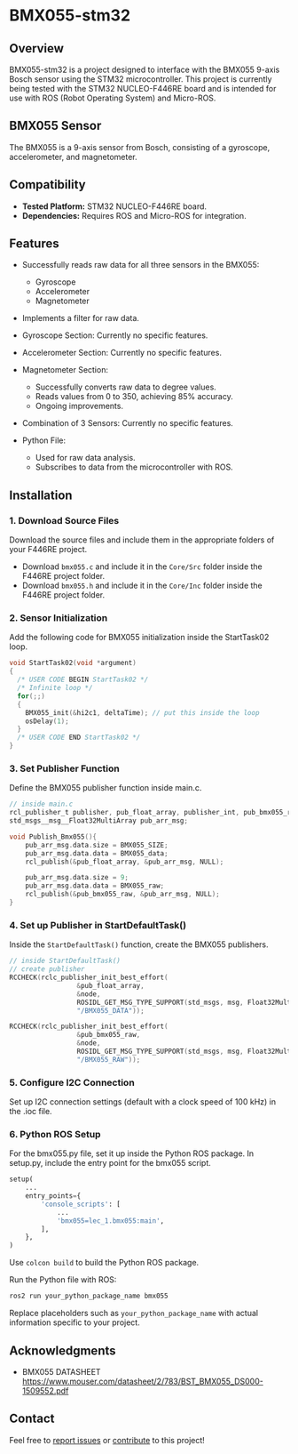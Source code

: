 # BMX055-stm32

## Overview

BMX055-stm32 is a project designed to interface with the BMX055 9-axis Bosch sensor using the STM32 microcontroller. This project is currently being tested with the STM32 NUCLEO-F446RE board and is intended for use with ROS (Robot Operating System) and Micro-ROS.

## BMX055 Sensor

The BMX055 is a 9-axis sensor from Bosch, consisting of a gyroscope, accelerometer, and magnetometer.

## Compatibility

- **Tested Platform:** STM32 NUCLEO-F446RE board.
- **Dependencies:** Requires ROS and Micro-ROS for integration.

## Features

- Successfully reads raw data for all three sensors in the BMX055:
  - Gyroscope
  - Accelerometer
  - Magnetometer

- Implements a filter for raw data.

- Gyroscope Section: Currently no specific features.

- Accelerometer Section: Currently no specific features.

- Magnetometer Section:
  - Successfully converts raw data to degree values.
  - Reads values from 0 to 350, achieving 85% accuracy.
  - Ongoing improvements.

- Combination of 3 Sensors: Currently no specific features.

- Python File:
  - Used for raw data analysis.
  - Subscribes to data from the microcontroller with ROS.
 
## Installation

### 1. Download Source Files

Download the source files and include them in the appropriate folders of your F446RE project.

- Download `bmx055.c` and include it in the `Core/Src` folder inside the F446RE project folder.
- Download `bmx055.h` and include it in the `Core/Inc` folder inside the F446RE project folder.

### 2. Sensor Initialization 

Add the following code for BMX055 initialization inside the StartTask02 loop.

```c
void StartTask02(void *argument)
{
  /* USER CODE BEGIN StartTask02 */
  /* Infinite loop */
  for(;;)
  {
    BMX055_init(&hi2c1, deltaTime); // put this inside the loop
    osDelay(1);
  }
  /* USER CODE END StartTask02 */
}
```

### 3. Set Publisher Function

Define the BMX055 publisher function inside main.c.

```c
// inside main.c
rcl_publisher_t publisher, pub_float_array, publisher_int, pub_bmx055_raw;
std_msgs__msg__Float32MultiArray pub_arr_msg;

void Publish_Bmx055(){
    pub_arr_msg.data.size = BMX055_SIZE;
    pub_arr_msg.data.data = BMX055_data;
    rcl_publish(&pub_float_array, &pub_arr_msg, NULL);

    pub_arr_msg.data.size = 9;
    pub_arr_msg.data.data = BMX055_raw;
    rcl_publish(&pub_bmx055_raw, &pub_arr_msg, NULL);
}
```

### 4. Set up Publisher in StartDefaultTask()

Inside the ```StartDefaultTask()``` function, create the BMX055 publishers.

```c
// inside StartDefaultTask()
// create publisher
RCCHECK(rclc_publisher_init_best_effort(
                 &pub_float_array,
                 &node,
                 ROSIDL_GET_MSG_TYPE_SUPPORT(std_msgs, msg, Float32MultiArray),
                 "/BMX055_DATA"));

RCCHECK(rclc_publisher_init_best_effort(
                 &pub_bmx055_raw,
                 &node,
                 ROSIDL_GET_MSG_TYPE_SUPPORT(std_msgs, msg, Float32MultiArray),
                 "/BMX055_RAW"));
```

### 5. Configure I2C Connection

Set up I2C connection settings (default with a clock speed of 100 kHz) in the .ioc file.

### 6. Python ROS Setup

For the bmx055.py file, set it up inside the Python ROS package. In setup.py, include the entry point for the bmx055 script.

```python
setup(
    ...
    entry_points={
        'console_scripts': [
            ...
            'bmx055=lec_1.bmx055:main',
        ],
    },
)
```

Use ```colcon build``` to build the Python ROS package.

Run the Python file with ROS:

```bash
ros2 run your_python_package_name bmx055
```

Replace placeholders such as `your_python_package_name` with actual information specific to your project.

## Acknowledgments

- BMX055 DATASHEET https://www.mouser.com/datasheet/2/783/BST_BMX055_DS000-1509552.pdf

## Contact

Feel free to [report issues](https://github.com/yourusername/BMX055-stm32/issues) or [contribute](https://github.com/yourusername/BMX055-stm32/pulls) to this project!
